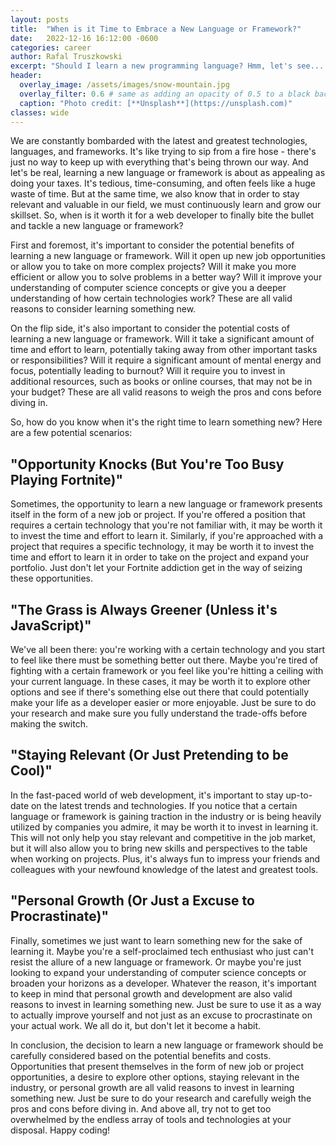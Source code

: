 ```yaml
---
layout: posts
title:  "When is it Time to Embrace a New Language or Framework?"
date:   2022-12-16 16:12:00 -0600
categories: career
author: Rafal Truszkowski
excerpt: "Should I learn a new programming language? Hmm, let's see... job opportunities, personal growth, staying relevant, avoiding boredom. All valid reasons. Or you could just do it because it's like a puzzle and puzzles are fun. Your call."
header:
  overlay_image: /assets/images/snow-mountain.jpg
  overlay_filter: 0.6 # same as adding an opacity of 0.5 to a black background
  caption: "Photo credit: [**Unsplash**](https://unsplash.com)"
classes: wide
---
```

We are constantly bombarded with the latest and greatest technologies, languages, and frameworks. It's like trying to sip from a fire hose - there's just no way to keep up with everything that's being thrown our way. And let's be real, learning a new language or framework is about as appealing as doing your taxes. It's tedious, time-consuming, and often feels like a huge waste of time. But at the same time, we also know that in order to stay relevant and valuable in our field, we must continuously learn and grow our skillset. So, when is it worth it for a web developer to finally bite the bullet and tackle a new language or framework?

First and foremost, it's important to consider the potential benefits of learning a new language or framework. Will it open up new job opportunities or allow you to take on more complex projects? Will it make you more efficient or allow you to solve problems in a better way? Will it improve your understanding of computer science concepts or give you a deeper understanding of how certain technologies work? These are all valid reasons to consider learning something new.

On the flip side, it's also important to consider the potential costs of learning a new language or framework. Will it take a significant amount of time and effort to learn, potentially taking away from other important tasks or responsibilities? Will it require a significant amount of mental energy and focus, potentially leading to burnout? Will it require you to invest in additional resources, such as books or online courses, that may not be in your budget? These are all valid reasons to weigh the pros and cons before diving in.

So, how do you know when it's the right time to learn something new? Here are a few potential scenarios:

## "Opportunity Knocks (But You're Too Busy Playing Fortnite)"

Sometimes, the opportunity to learn a new language or framework presents itself in the form of a new job or project. If you're offered a position that requires a certain technology that you're not familiar with, it may be worth it to invest the time and effort to learn it. Similarly, if you're approached with a project that requires a specific technology, it may be worth it to invest the time and effort to learn it in order to take on the project and expand your portfolio. Just don't let your Fortnite addiction get in the way of seizing these opportunities.

## "The Grass is Always Greener (Unless it's JavaScript)"

We've all been there: you're working with a certain technology and you start to feel like there must be something better out there. Maybe you're tired of fighting with a certain framework or you feel like you're hitting a ceiling with your current language. In these cases, it may be worth it to explore other options and see if there's something else out there that could potentially make your life as a developer easier or more enjoyable. Just be sure to do your research and make sure you fully understand the trade-offs before making the switch.

## "Staying Relevant (Or Just Pretending to be Cool)"

In the fast-paced world of web development, it's important to stay up-to-date on the latest trends and technologies. If you notice that a certain language or framework is gaining traction in the industry or is being heavily utilized by companies you admire, it may be worth it to invest in learning it. This will not only help you stay relevant and competitive in the job market, but it will also allow you to bring new skills and perspectives to the table when working on projects. Plus, it's always fun to impress your friends and colleagues with your newfound knowledge of the latest and greatest tools.

## "Personal Growth (Or Just a Excuse to Procrastinate)"

Finally, sometimes we just want to learn something new for the sake of learning it. Maybe you're a self-proclaimed tech enthusiast who just can't resist the allure of a new language or framework. Or maybe you're just looking to expand your understanding of computer science concepts or broaden your horizons as a developer. Whatever the reason, it's important to keep in mind that personal growth and development are also valid reasons to invest in learning something new. Just be sure to use it as a way to actually improve yourself and not just as an excuse to procrastinate on your actual work. We all do it, but don't let it become a habit.

In conclusion, the decision to learn a new language or framework should be carefully considered based on the potential benefits and costs. Opportunities that present themselves in the form of new job or project opportunities, a desire to explore other options, staying relevant in the industry, or personal growth are all valid reasons to invest in learning something new. Just be sure to do your research and carefully weigh the pros and cons before diving in. And above all, try not to get too overwhelmed by the endless array of tools and technologies at your disposal. Happy coding!